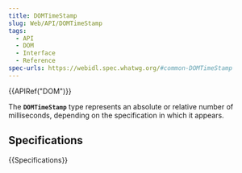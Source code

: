 ```yaml
---
title: DOMTimeStamp
slug: Web/API/DOMTimeStamp
tags:
  - API
  - DOM
  - Interface
  - Reference
spec-urls: https://webidl.spec.whatwg.org/#common-DOMTimeStamp
---
```

{{APIRef("DOM")}}

The **`DOMTimeStamp`** type represents an absolute or relative number of milliseconds, depending on the specification in which it appears.

## Specifications

{{Specifications}}
